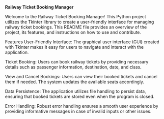 <b>Railway Ticket Booking Manager</b>

Welcome to the Railway Ticket Booking Manager! This Python project utilizes the Tkinter library to create a user-friendly interface for managing railway ticket bookings. This README file provides an overview of the project, its features, and instructions on how to use and contribute.

Features
User-Friendly Interface: The graphical user interface (GUI) created with Tkinter makes it easy for users to navigate and interact with the application.

Ticket Booking: Users can book railway tickets by providing necessary details such as passenger information, destination, date, and class.

View and Cancel Bookings: Users can view their booked tickets and cancel them if needed. The system updates the available seats accordingly.

Data Persistence: The application utilizes file handling to persist data, ensuring that booked tickets are stored even when the program is closed.

Error Handling: Robust error handling ensures a smooth user experience by providing informative messages in case of invalid inputs or other issues.
